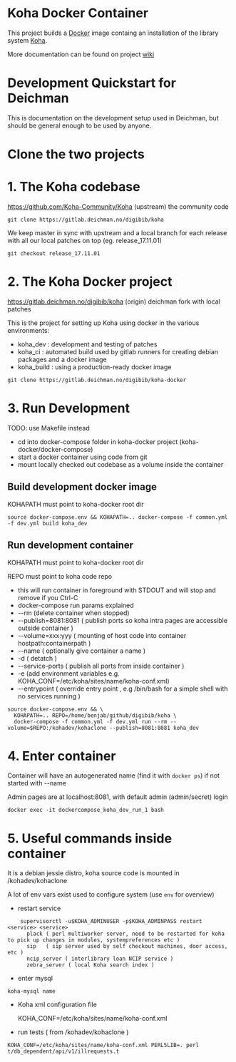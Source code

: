 Koha Docker Container
===

This project builds a [Docker](https://www.docker.com/) image containg an installation of the library system [Koha](http://koha-community.org/).

More documentation can be found on project [wiki](https://gitlab.deichman.no/digibib/koha-docker/wiki)

Development Quickstart for Deichman
===

This is documentation on the development setup used in Deichman, but should be general enough to be used by anyone.


Clone the two projects
====


# 1. The Koha codebase

https://github.com/Koha-Community/Koha  (upstream) the community code


```
git clone https://gitlab.deichman.no/digibib/koha
```

We keep master in sync with upstream and a local branch for each release with all our local patches on top (eg. release_17.11.01)

```
git checkout release_17.11.01
```

# 2. The Koha Docker project

https://gitlab.deichman.no/digibib/koha (origin)   deichman fork with local patches

This is the project for setting up Koha using docker in the various environments:
* koha_dev   : development and testing of patches
* koha_ci    : automated build used by gitlab runners for creating debian packages and a docker image
* koha_build : using a production-ready docker image

```
git clone https://gitlab.deichman.no/digibib/koha-docker
```

# 3. Run Development

TODO: use Makefile instead
* cd into docker-compose folder in koha-docker project (koha-docker/docker-compose)
* start a docker container using code from git
* mount locally checked out codebase as a volume inside the container

## Build development docker image

KOHAPATH must point to koha-docker root dir

```
source docker-compose.env && KOHAPATH=.. docker-compose -f common.yml -f dev.yml build koha_dev
```

## Run development container

KOHAPATH must point to koha-docker root dir

REPO must point to koha code repo

* this will run container in foreground with STDOUT and will stop and remove if you Ctrl-C
* docker-compose run params explained
* --rm (delete container when stopped)
* --publish=8081:8081 ( publish ports so koha intra pages are accessible outside container )
* --volume=xxx:yyy ( mounting of host code into container hostpath:containerpath )
* --name ( optionally give container a name )
* -d ( detatch )
* --service-ports ( publish all ports from inside container )
* -e (add environment variables e.g. KOHA_CONF=/etc/koha/sites/name/koha-conf.xml)
* --entrypoint ( override entry point , e.g /bin/bash for a simple shell with no services running )

```
source docker-compose.env && \
  KOHAPATH=.. REPO=/home/benjab/github/digibib/koha \
  docker-compose -f common.yml -f dev.yml run --rm --volume=$REPO:/kohadev/kohaclone --publish=8081:8081 koha_dev
```

# 4. Enter container

Container will have an autogenerated name (find it with `docker ps`) if not started with --name

Admin pages are at localhost:8081, with default admin (admin/secret) login

```
docker exec -it dockercompose_koha_dev_run_1 bash
```

# 5. Useful commands inside container

It is a debian jessie distro, koha source code is mounted in /kohadev/kohaclone

A lot of env vars exist used to configure system (use `env` for overview)

* restart service
```
    supervisorctl -u$KOHA_ADMINUSER -p$KOHA_ADMINPASS restart <service> <service>
      plack ( perl multiworker server, need to be restarted for koha to pick up changes in modules, systempreferences etc )
      sip   ( sip server used by self checkout machines, door access, etc )
      ncip_server ( interlibrary loan NCIP service )
      zebra_server ( local Koha search index )
```

* enter mysql

```
koha-mysql name
```

* Koha xml configuration file

    KOHA_CONF=/etc/koha/sites/name/koha-conf.xml

* run tests ( from /kohadev/kohaclone )

```
KOHA_CONF=/etc/koha/sites/name/koha-conf.xml PERL5LIB=. perl t/db_dependent/api/v1/illrequests.t
```